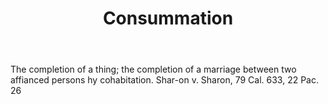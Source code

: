 ---
title: Consummation
letter: C
permalink: "/definitions/bld-consummation.html"
body: The completion of a thing; the completion of a marriage between two affianced
  persons hy cohabitation. Shar-on v. Sharon, 79 Cal. 633, 22 Pac. 26
published_at: '2018-07-07'
source: Black's Law Dictionary 2nd Ed (1910)
layout: post
---